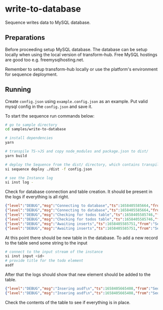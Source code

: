 # write-to-database

Sequence writes data to MySQL database.

## Preparations

Before proceeding setup MySQL database. The database can be setup locally when using the local version of transform-hub. Free MySQL hostings are good too e.g. freemysqlhosting.net.

Remember to setup transform-hub locally or use the platform's environment for sequence deployment.

## Running

Create `config.json` using `example.config.json` as an example. Put valid mysql config in the `config.json` and save it.

To start the sequence run commands below:

```bash
# go to sample directory
cd samples/write-to-database

# install dependencies
yarn

# transpile TS->JS and copy node_modules and package.json to dist/
yarn build

# deploy the Sequence from the dist/ directory, which contains transpiled code, package.json and node_modules
si sequence deploy ./dist -f config.json

# see the Instance log
si inst log -
```

Check for database connection and table creation. It should be present in the logs if everything is all right.

```json
{"level":"DEBUG","msg":"Connecting to database","ts":1658405585664,"from":"Sequence","Runner":{"id":"91c3ccb1-3a9d-46b7-bde2-7bfd693620f8"}}
{"level":"DEBUG","msg":"Connecting to database","ts":1658405585664,"from":"Sequence","CSIController":{"id":"91c3ccb1-3a9d-46b7-bde2-7bfd693620f8"}}
{"level":"DEBUG","msg":"Checking for todos table","ts":1658405585746,"from":"Sequence","Runner":{"id":"91c3ccb1-3a9d-46b7-bde2-7bfd693620f8"}}
{"level":"DEBUG","msg":"Checking for todos table","ts":1658405585746,"from":"Sequence","CSIController":{"id":"91c3ccb1-3a9d-46b7-bde2-7bfd693620f8"}}
{"level":"DEBUG","msg":"Awaiting inserts","ts":1658405585751,"from":"Sequence","Runner":{"id":"91c3ccb1-3a9d-46b7-bde2-7bfd693620f8"}}
{"level":"DEBUG","msg":"Awaiting inserts","ts":1658405585751,"from":"Sequence","CSIController":{"id":"91c3ccb1-3a9d-46b7-bde2-7bfd693620f8"}}
```

At this point there should be new table in the database. To add a new record to the table send some string to the input

```bash
# connect to the input stream of the instance
si inst input <id>
# provide title for the todo element
asdf
```

After that the logs should show that new element should be added to the table.

```json
{"level":"DEBUG","msg":"Insering asdf\n","ts":1658405665408,"from":"Sequence","Runner":{"id":"91c3ccb1-3a9d-46b7-bde2-7bfd693620f8"}}
{"level":"DEBUG","msg":"Insering asdf\n","ts":1658405665408,"from":"Sequence","CSIController":{"id":"91c3ccb1-3a9d-46b7-bde2-7bfd693620f8"}}
```

Check the contents of the table to see if everything is in place.
